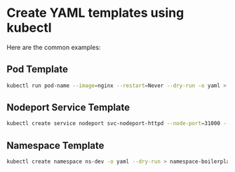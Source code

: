 # Create YAML templates using kubectl

Here are the common examples:

## Pod Template

```bash
kubectl run pod-name --image=nginx --restart=Never --dry-run -o yaml > pod.yaml
```

## Nodeport Service Template
```bash
kubectl create service nodeport svc-nodeport-httpd --node-port=31000 --tcp=3050:80 --dry-run -o yaml > service.yaml
```

## Namespace Template

```bash
kubectl create namespace ns-dev -o yaml --dry-run > namespace-boilerplate.yaml
```

